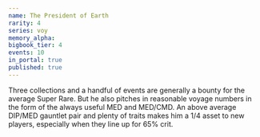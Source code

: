 ```yaml
---
name: The President of Earth
rarity: 4
series: voy
memory_alpha:
bigbook_tier: 4
events: 10
in_portal: true
published: true
---
```


Three collections and a handful of events are generally a bounty for the average Super Rare. But he also pitches in reasonable voyage numbers in the form of the always useful MED and MED/CMD. An above average DIP/MED gauntlet pair and plenty of traits makes him a 1/4 asset to new players, especially when they line up for 65% crit.
